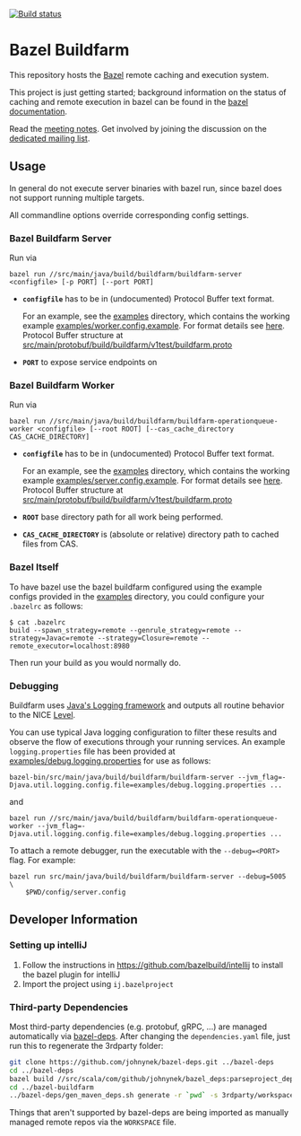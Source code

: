 [![Build status](https://badge.buildkite.com/45f4fd4c0cfb95f7705156a4119641c6d5d6c310452d6e65a4.svg)](https://buildkite.com/bazel/buildfarm-postsubmit)

# Bazel Buildfarm

This repository hosts the [Bazel](https://bazel.build) remote caching and execution system.

This project is just getting started; background information on the status of caching and remote execution in bazel can be
found in the [bazel documentation](https://github.com/bazelbuild/bazel/blob/master/src/main/java/com/google/devtools/build/lib/remote/README.md#remote-caching-using-the-grpc-protocol).

Read the [meeting notes](https://docs.google.com/document/d/1EtQMTn-7sKFMTxIMlb0oDGpvGCMAuzphVcfx58GWuEM/edit).
Get involved by joining the discussion on the [dedicated mailing list](https://groups.google.com/forum/#!forum/bazel-buildfarm).

## Usage

In general do not execute server binaries with bazel run, since bazel does not support running multiple targets.

All commandline options override corresponding config settings.

### Bazel Buildfarm Server

Run via

    bazel run //src/main/java/build/buildfarm/buildfarm-server <configfile> [-p PORT] [--port PORT]

- **`configfile`** has to be in (undocumented) Protocol Buffer text format.

  For an example, see the [examples](examples) directory, which contains the working example [examples/worker.config.example](config).
  For format details see [here](https://stackoverflow.com/questions/18873924/what-does-the-protobuf-text-format-look-like). Protocol Buffer structure at [src/main/protobuf/build/buildfarm/v1test/buildfarm.proto](src/main/protobuf/build/buildfarm/v1test/buildfarm.proto)

- **`PORT`** to expose service endpoints on

### Bazel Buildfarm Worker

Run via

    bazel run //src/main/java/build/buildfarm/buildfarm-operationqueue-worker <configfile> [--root ROOT] [--cas_cache_directory CAS_CACHE_DIRECTORY]

- **`configfile`** has to be in (undocumented) Protocol Buffer text format.

  For an example, see the [examples](examples) directory, which contains the working example [examples/server.config.example](config).
  For format details see [here](https://stackoverflow.com/questions/18873924/what-does-the-protobuf-text-format-look-like). Protocol Buffer structure at [src/main/protobuf/build/buildfarm/v1test/buildfarm.proto](src/main/protobuf/build/buildfarm/v1test/buildfarm.proto)

- **`ROOT`** base directory path for all work being performed.

- **`CAS_CACHE_DIRECTORY`** is (absolute or relative) directory path to cached files from CAS.

### Bazel Itself

To have bazel use the bazel buildfarm configured using the example configs provided in the [examples](examples) directory, you could configure your
`.bazelrc` as follows:

```
$ cat .bazelrc
build --spawn_strategy=remote --genrule_strategy=remote --strategy=Javac=remote --strategy=Closure=remote --remote_executor=localhost:8980
```

Then run your build as you would normally do.

### Debugging

Buildfarm uses [Java's Logging framework](https://docs.oracle.com/javase/10/core/java-logging-overview.htm) and outputs all routine behavior to the NICE [Level](https://docs.oracle.com/javase/8/docs/api/java/util/logging/Level.html).

You can use typical Java logging configuration to filter these results and observe the flow of executions through your running services.
An example `logging.properties` file has been provided at [examples/debug.logging.properties](examples/debug.logging.properties) for use as follows:

    bazel-bin/src/main/java/build/buildfarm/buildfarm-server --jvm_flag=-Djava.util.logging.config.file=examples/debug.logging.properties ...

and

    bazel run //src/main/java/build/buildfarm/buildfarm-operationqueue-worker --jvm_flag=-Djava.util.logging.config.file=examples/debug.logging.properties ...

To attach a remote debugger, run the executable with the `--debug=<PORT>` flag. For example:

    bazel run src/main/java/build/buildfarm/buildfarm-server --debug=5005 \
        $PWD/config/server.config

## Developer Information

### Setting up intelliJ

1. Follow the instructions in https://github.com/bazelbuild/intellij to install the bazel plugin for intelliJ
1. Import the project using `ij.bazelproject`

### Third-party Dependencies

Most third-party dependencies (e.g. protobuf, gRPC, ...) are managed automatically via
[bazel-deps](https://github.com/johnynek/bazel-deps). After changing the `dependencies.yaml` file,
just run this to regenerate the 3rdparty folder:

```bash
git clone https://github.com/johnynek/bazel-deps.git ../bazel-deps
cd ../bazel-deps
bazel build //src/scala/com/github/johnynek/bazel_deps:parseproject_deploy.jar
cd ../bazel-buildfarm
../bazel-deps/gen_maven_deps.sh generate -r `pwd` -s 3rdparty/workspace.bzl -d dependencies.yaml
```

Things that aren't supported by bazel-deps are being imported as manually managed remote repos via
the `WORKSPACE` file.

